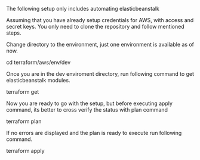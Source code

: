 
The following setup only includes automating elasticbeanstalk

Assuming that you have already setup credentials for AWS, with access and secret keys. You only need to clone the repository and follow mentioned steps.

Change directory to the environment, just one environment is available as of now.

cd terraform/aws/env/dev

Once you are in the dev enviroment directory, run following command to get elasticbeanstalk modules.

terraform get

Now you are ready to go with the setup, but before executing apply command, its better to cross verify the status with plan command

terraform plan

If no errors are displayed and the plan is ready to execute run following command.

terraform apply
